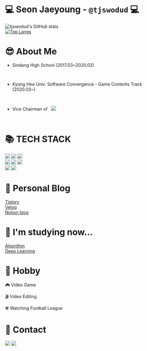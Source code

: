 # 💻 Seon Jaeyoung - `@tjswodud` 💻 </div>

![tjswodud's GitHub stats](https://github-readme-stats.vercel.app/api?username=tjswodud&show_icons=true&theme=cobalt)
<br>
[![Top Langs](https://github-readme-stats.vercel.app/api/top-langs/?username=tjswodud&layout=compact&theme=cobalt&langs_count=7)](https://github.com/anuraghazra/github-readme-stats)

</div>

# 😎 About Me </div>

- Sindang High School (2017.03~2020.02)
<br>

- Kyung Hee Univ. Software Convergence - Game Contents Track (2020.03~)
<br>

- Vice Chairman of &nbsp; <a href="https://www.youtube.com/channel/UCoJhIFodUrsH8suAe0kYDzQ"><img src="https://img.shields.io/badge/소융튜브-FF0000?style=flat&logo=youtube"></a>
<br>

</div>

# &#128218; TECH STACK </div>
<div align="left">
<img src="https://img.shields.io/badge/Python-3776AB?style=for-the-badge&logo=Python&logoColor=white">
<img src="https://img.shields.io/badge/C-A8B9CC?style=for-the-badge&logo=C&logoColor=white">
<img src="https://img.shields.io/badge/C++-00599C?style=for-the-badge&logo=C%2B%2B&logoColor=white">
<br>

<img src="https://img.shields.io/badge/Html-E34F26.svg?&style=for-the-badge&logo=HTML5&logoColor=white"/>
<img src="https://img.shields.io/badge/Css-1572B6.svg?&style=for-the-badge&logo=CSS3&logoColor=white"/>
<img src="https://img.shields.io/badge/Javascript-F7DF1E.svg?&style=for-the-badge&logo=Javascript&logoColor=white"/>
<br>

<img src="https://img.shields.io/badge/Unity-FFFFFF.svg?&style=for-the-badge&logo=Unity&logoColor=black"/>
<img src="https://img.shields.io/badge/Unreal Engine-0E1128.svg?&style=for-the-badge&logo=UnrealEngine&logoColor=white"/>
<br>
</div>

# 📝 Personal Blog </div>

[Tistory](https://chukdukdev.tistory.com/)
<br>
[Velog](https://velog.io/@tjswodud)
<br>
[Notion blog](https://tjswodud.notion.site/)
<br>

</div>

# 📖 I'm studying now... </div>

[Algorithm](https://tjswodud.notion.site/Foundations-of-Algorithms-83ea5a52233e4120bb6b8b9845c7bec7)
<br>
[Deep Learning](https://velog.io/@tjswodud/%EB%94%A5%EB%9F%AC%EB%8B%9D-01.-%EC%84%A0%ED%98%95-%ED%9A%8C%EA%B7%80-Linear-Regression)
<br>

</div>

# &#127955; Hobby </div>

🎮 Video Game
<br>

🎬 Video Editing
<br>

⚽ Watching Football League
<br>

</div>


# 🔗 Contact </div>

<a href="https://www.instagram.com/jae_young.02" target="_blank"><img src="https://img.shields.io/badge/jae_young.02-white?style=round-square&logo=Instagram&logoColor=E4405F"/></a>
<a href="mailto:tjswodud85@gmail.com" target="_blank"><img src="https://img.shields.io/badge/Gmail-F07C3E?style=round-square&logo=Gmail&logoColor=EA4335"/></a>
<br>

</div>
